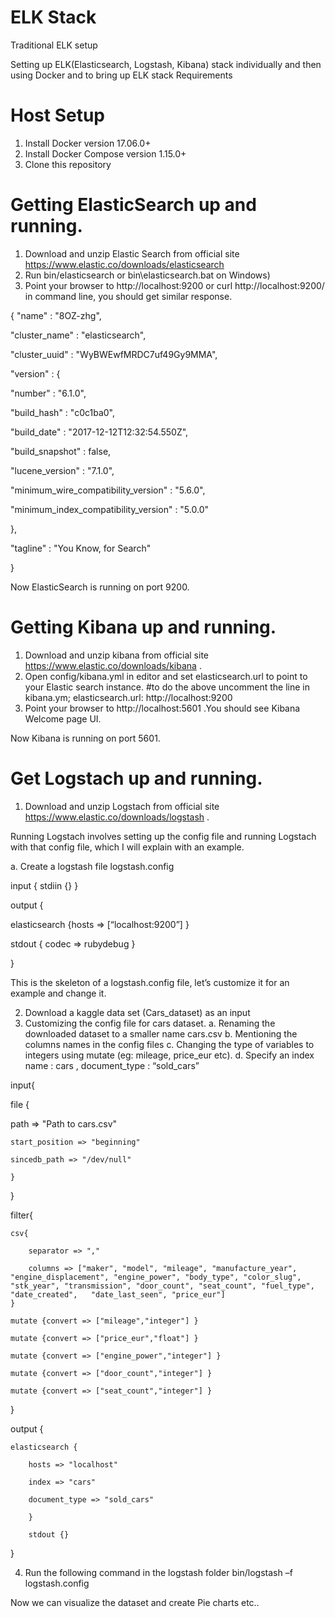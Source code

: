 # ELK Stack

Traditional ELK setup 

Setting up ELK(Elasticsearch, Logstash, Kibana) stack individually and  then using Docker and to bring up ELK stack
Requirements

# Host Setup
1.	Install Docker version 17.06.0+
2.	Install Docker Compose version 1.15.0+
3.	Clone this repository

# Getting ElasticSearch up and running.

1.	Download and unzip Elastic Search from official site https://www.elastic.co/downloads/elasticsearch 
2.	Run bin/elasticsearch or bin\elasticsearch.bat on Windows)
3.	Point your browser to  http://localhost:9200 or curl http://localhost:9200/   in command line, you should get similar response.



{
  "name" : "8OZ-zhg",
  
  "cluster_name" : "elasticsearch",
  
  "cluster_uuid" : "WyBWEwfMRDC7uf49Gy9MMA",
  
  "version" : {
  
  "number" : "6.1.0",
  
  "build_hash" : "c0c1ba0",
  
  "build_date" : "2017-12-12T12:32:54.550Z",
  
  "build_snapshot" : false,
  
  "lucene_version" : "7.1.0",
  
  "minimum_wire_compatibility_version" : "5.6.0",
  
  "minimum_index_compatibility_version" : "5.0.0"
  
  },
  
  "tagline" : "You Know, for Search"

}

Now ElasticSearch is running on port 9200.


# Getting Kibana up and running.

1.	Download and unzip kibana from official site https://www.elastic.co/downloads/kibana .
2.	Open config/kibana.yml in editor and set elasticsearch.url to point to your Elastic search instance.
#to do the above uncomment the line in kibana.ym;
elasticsearch.url: http://localhost:9200
3.	Point your browser to http://localhost:5601 .You should see Kibana Welcome page UI.

Now Kibana is running on port 5601.


# Get Logstach up and running.

1.	Download and unzip Logstach from official site https://www.elastic.co/downloads/logstash .

Running Logstach involves setting up the config file and running Logstach with that config file, which I will explain with an example. 

a.	Create a logstash file logstash.config

input { stdiin {} }

output {

elasticsearch {hosts => [“localhost:9200”] }

stdout { codec => rubydebug }

}

This is the skeleton of a logstash.config file, let’s customize it for an example and change it.

2.	Download a kaggle data set (Cars_dataset) as an input 
3.	Customizing the config file for cars dataset.
a.	Renaming the downloaded dataset to a smaller name cars.csv
b.	Mentioning the columns names in the config files
c.	Changing the type of variables to integers using mutate (eg: mileage,
price_eur etc).
d.	Specify an index name : cars , document_type : “sold_cars”


input{

file {

path => "Path to cars.csv"

	start_position => "beginning"

	sincedb_path => "/dev/null"
	
	}

}

filter{

	csv{
	
		separator => ","
		
		columns => ["maker", "model", "mileage", "manufacture_year", "engine_displacement", "engine_power", "body_type", "color_slug", "stk_year", "transmission", "door_count", "seat_count", "fuel_type", "date_created",   "date_last_seen", "price_eur"]
	}
	
	mutate {convert => ["mileage","integer"] }
	
	mutate {convert => ["price_eur","float"] }
	
	mutate {convert => ["engine_power","integer"] }
	
	mutate {convert => ["door_count","integer"] }
	
	mutate {convert => ["seat_count","integer"] }

}


output {

	elasticsearch {
	
		hosts => "localhost"
		
		index => "cars"
		
		document_type => "sold_cars"
		
		}
		
		stdout {}

}


4.	Run the following command in the logstash folder
bin/logstash –f logstash.config

Now we can visualize the dataset and create Pie charts etc..
	

	
